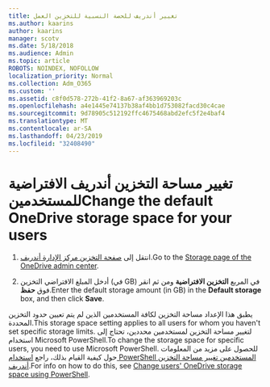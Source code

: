 ```yaml
---
title: تغيير أندريف للحصة النسبية للتخزين العمل
ms.author: kaarins
author: kaarins
manager: scotv
ms.date: 5/18/2018
ms.audience: Admin
ms.topic: article
ROBOTS: NOINDEX, NOFOLLOW
localization_priority: Normal
ms.collection: Adm_O365
ms.custom: ''
ms.assetid: c8f0d578-272b-41f2-8a67-af363969203c
ms.openlocfilehash: a4e1445e74137b38af4bb1d753082facd30c4cae
ms.sourcegitcommit: 9d78905c512192ffc4675468abd2efc5f2e4baf4
ms.translationtype: MT
ms.contentlocale: ar-SA
ms.lasthandoff: 04/23/2019
ms.locfileid: "32408490"
---
```

# <a name="change-the-default-onedrive-storage-space-for-your-users"></a><span data-ttu-id="a0c8c-102">تغيير مساحة التخزين أندريف الافتراضية للمستخدمين</span><span class="sxs-lookup"><span data-stu-id="a0c8c-102">Change the default OneDrive storage space for your users</span></span>

1. <span data-ttu-id="a0c8c-103">انتقل إلى [صفحة التخزين مركز الإدارة أندريف](https://admin.onedrive.com/?v=StorageSettings).</span><span class="sxs-lookup"><span data-stu-id="a0c8c-103">Go to the [Storage page of the OneDrive admin center](https://admin.onedrive.com/?v=StorageSettings).</span></span>
    
2. <span data-ttu-id="a0c8c-104">أدخل المبلغ الافتراضي التخزين (في GB) في المربع **التخزين الافتراضية** ومن ثم انقر فوق **حفظ**.</span><span class="sxs-lookup"><span data-stu-id="a0c8c-104">Enter the default storage amount (in GB) in the **Default storage** box, and then click **Save**.</span></span>
    
<span data-ttu-id="a0c8c-105">يطبق هذا الإعداد مساحة التخزين لكافة المستخدمين الذين لم يتم تعيين حدود التخزين المحددة.</span><span class="sxs-lookup"><span data-stu-id="a0c8c-105">This storage space setting applies to all users for whom you haven't set specific storage limits.</span></span> <span data-ttu-id="a0c8c-106">لتغيير مساحة التخزين لمستخدمين محددين، تحتاج إلى استخدام Microsoft PowerShell.</span><span class="sxs-lookup"><span data-stu-id="a0c8c-106">To change the storage space for specific users, you need to use Microsoft PowerShell.</span></span> <span data-ttu-id="a0c8c-107">للحصول على مزيد من المعلومات حول كيفية القيام بذلك، راجع [استخدام PowerShell المستخدمين تغيير مساحة التخزين أندريف](https://go.microsoft.com/fwlink/?linkid=866402).</span><span class="sxs-lookup"><span data-stu-id="a0c8c-107">For info on how to do this, see [Change users' OneDrive storage space using PowerShell](https://go.microsoft.com/fwlink/?linkid=866402).</span></span>
  

